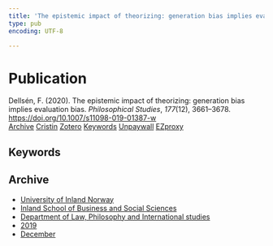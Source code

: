 ```yaml
---
title: 'The epistemic impact of theorizing: generation bias implies evaluation bias'
type: pub
encoding: UTF-8

---
```

<h1>Publication</h1>
<article id="csl-bib-container-8FJBWUI6" class="csl-bib-container">
  <div class="csl-bib-body"> <div class="csl-entry">Dellsén, F. (2020). The epistemic impact of theorizing: generation bias implies evaluation bias. <i>Philosophical Studies</i>, <i>177</i>(12), 3661–3678. <a href="https://doi.org/10.1007/s11098-019-01387-w">https://doi.org/10.1007/s11098-019-01387-w</a></div> </div>
  <div class="csl-bib-buttons">
    <a href="#taxonomy-article-8FJBWUI6" alt="archive" class="csl-bib-button">Archive</a>
    <a href="https://app.cristin.no/results/show.jsf?id=1755769" alt="Cristin" class="csl-bib-button">Cristin</a>
    <a href="http://zotero.org/groups/5881554/items/8FJBWUI6" alt="Zotero" class="csl-bib-button">Zotero</a>
    <a href="#keywords-article-8FJBWUI6" alt="keywords" class="csl-bib-button">Keywords</a>
    <a href="http://philsci-archive.pitt.edu/16679/1/Generation%20Bias%20and%20Evaluation%20Bias%20PhilStud%20Accepted.pdf" alt="Unpaywall" class="csl-bib-button">Unpaywall</a>
    <a href="http://philsci-archive.pitt.edu/16679/1/Generation%20Bias%20and%20Evaluation%20Bias%20PhilStud%20Accepted.pdf" alt="EZproxy" class="csl-bib-button">EZproxy</a>
  </div>
  <div id="csl-bib-meta-container-8FJBWUI6"></div>
</article>
<div id="csl-bib-meta-8FJBWUI6" class="csl-bib-meta">
  <article id="keywords-article-8FJBWUI6" class="keywords-article">
    <h1>Keywords</h1>
    
  </article>
  <article id="taxonomy-article-8FJBWUI6" class="taxonomy-article">
    <h1>Archive</h1>
    <ul>
      <li>
        <a href="/en/archive/?key=3DCRN523">University of Inland Norway</a>
      </li>
      <li>
        <a href="/en/archive/?key=DU8Q9LN9">Inland School of Business and Social Sciences</a>
      </li>
      <li>
        <a href="/en/archive/?key=ITYAG68H">Department of Law, Philosophy and International studies</a>
      </li>
      <li>
        <a href="/en/archive/?key=R9ZTQLVS">2019</a>
      </li>
      <li>
        <a href="/en/archive/?key=KMAAQ3NB">December</a>
      </li>
    </ul>
  </article>
</div>
